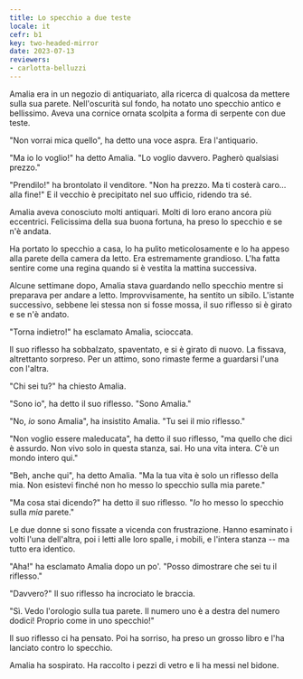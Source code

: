 ```yaml
---
title: Lo specchio a due teste
locale: it
cefr: b1
key: two-headed-mirror
date: 2023-07-13
reviewers:
- carlotta-belluzzi
---
```


Amalia era in un negozio di antiquariato, alla ricerca di qualcosa da mettere sulla sua parete. Nell'oscurità sul fondo, ha notato uno specchio antico e bellissimo. Aveva una cornice ornata scolpita a forma di serpente con due teste.

"Non vorrai mica quello", ha detto una voce aspra. Era l'antiquario.

"Ma io lo voglio!" ha detto Amalia. "Lo voglio davvero. Pagherò qualsiasi prezzo."

"Prendilo!" ha brontolato il venditore. "Non ha prezzo. Ma ti costerà caro... alla fine!" E il vecchio è precipitato nel suo ufficio, ridendo tra sé.

Amalia aveva conosciuto molti antiquari. Molti di loro erano ancora più eccentrici. Felicissima della sua buona fortuna, ha preso lo specchio e se n'è andata.

Ha portato lo specchio a casa, lo ha pulito meticolosamente e lo ha appeso alla parete della camera da letto. Era estremamente grandioso. L'ha fatta sentire come una regina quando si è vestita la mattina successiva.

Alcune settimane dopo, Amalia stava guardando nello specchio mentre si preparava per andare a letto. Improvvisamente, ha sentito un sibilo. L'istante successivo, sebbene lei stessa non si fosse mossa, il suo riflesso si è girato e se n'è andato.

"Torna indietro!" ha esclamato Amalia, scioccata.

Il suo riflesso ha sobbalzato, spaventato, e si è girato di nuovo. La fissava, altrettanto sorpreso. Per un attimo, sono rimaste ferme a guardarsi l'una con l'altra.

"Chi sei tu?" ha chiesto Amalia.

"Sono io", ha detto il suo riflesso. "Sono Amalia."

"No, *io* sono Amalia", ha insistito Amalia. "Tu sei il mio riflesso."

"Non voglio essere maleducata", ha detto il suo riflesso, "ma quello che dici è assurdo. Non vivo solo in questa stanza, sai. Ho una vita intera. C'è un mondo intero qui."

"Beh, anche qui", ha detto Amalia. "Ma la tua vita è solo un riflesso della mia. Non esistevi finché non ho messo lo specchio sulla mia parete."

"Ma cosa stai dicendo?" ha detto il suo riflesso. "*Io* ho messo lo specchio sulla *mia* parete."

Le due donne si sono fissate a vicenda con frustrazione. Hanno esaminato i volti l'una dell'altra, poi i letti alle loro spalle, i mobili, e l'intera stanza -- ma tutto era identico.

"Aha!" ha esclamato Amalia dopo un po'. "Posso dimostrare che sei tu il riflesso."

"Davvero?" Il suo riflesso ha incrociato le braccia.

"Sì. Vedo l'orologio sulla tua parete. Il numero uno è a destra del numero dodici! Proprio come in uno specchio!"

Il suo riflesso ci ha pensato. Poi ha sorriso, ha preso un grosso libro e l'ha lanciato contro lo specchio.

Amalia ha sospirato. Ha raccolto i pezzi di vetro e li ha messi nel bidone.